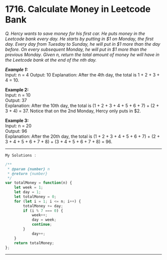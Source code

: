 # 1716. Calculate Money in Leetcode Bank

*Q. Hercy wants to save money for his first car. He puts money in the Leetcode bank every day.
He starts by putting in $1 on Monday, the first day. Every day from Tuesday to Sunday, he will put in $1 more than the day before. On every subsequent Monday, he will put in $1 more than the previous Monday.
Given n, return the total amount of money he will have in the Leetcode bank at the end of the nth day.*

***Example 1:***  
Input: n = 4
Output: 10
Explanation: After the 4th day, the total is 1 + 2 + 3 + 4 = 10.

**Example 2:**  
Input: n = 10  
Output: 37  
Explanation: After the 10th day, the total is (1 + 2 + 3 + 4 + 5 + 6 + 7) + (2 + 3 + 4) = 37. Notice that on the 2nd Monday, Hercy only puts in $2.  

**Example 3:**  
Input: n = 20  
Output: 96  
Explanation: After the 20th day, the total is (1 + 2 + 3 + 4 + 5 + 6 + 7) + (2 + 3 + 4 + 5 + 6 + 7 + 8) + (3 + 4 + 5 + 6 + 7 + 8) = 96.  

-------------------------------------------------------------------------------------------------------------------------
```javascript
My Solutions :

/**
 * @param {number} n
 * @return {number}
 */
var totalMoney = function(n) {
    let week = 1;
    let day = 1;
    let totalMoney = 0;
    for (let i = 1; i <= n; i++) {
        totalMoney += day;
        if (i % 7 === 0) {
            week++;
            day = week;
            continue;
        } 
            day++;
    }
    return totalMoney;   
};
```
-------------------------------------------------------------------------------------------------------------------------







